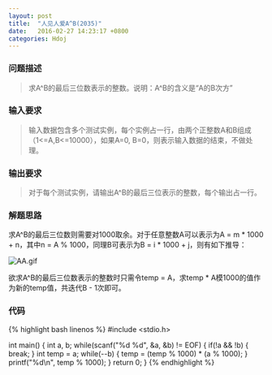 ```yaml
---
layout: post
title:  "人见人爱A^B(2035)"
date:   2016-02-27 14:23:17 +0800
categories: Hdoj
---
```

### __问题描述__
> 求A^B的最后三位数表示的整数。说明：A^B的含义是“A的B次方”

### __输入要求__
> 输入数据包含多个测试实例，每个实例占一行，由两个正整数A和B组成（1<=A,B<=10000），如果A=0, B=0，则表示输入数据的结束，不做处理。

### __输出要求__
> 对于每个测试实例，请输出A^B的最后三位表示的整数，每个输出占一行。

### __解题思路__
求A^B的最后三位数则需要对1000取余。对于任意整数A可以表示为A = m * 1000 + n，其中n = A % 1000，同理B可表示为B = i * 1000 + j，则有如下推导：

![AA.gif](https://ooo.0o0.ooo/2016/03/12/56e4dcadd4bd0.gif)

欲求A^B的最后三位数表示的整数时只需令temp = A，求temp * A模1000的值作为新的temp值，共迭代B - 1次即可。

### __代码__
{% highlight bash linenos %}
#include <stdio.h>

int main()
{
    int a, b;
    while(scanf("%d %d", &a, &b) != EOF)
    {
        if(!a && !b)
        {
            break;
        }
        int temp = a;
        while(--b)
        {
            temp = (temp % 1000) * (a % 1000);
        }
        printf("%d\n", temp % 1000);
    }
    return 0;
}
{% endhighlight %}
